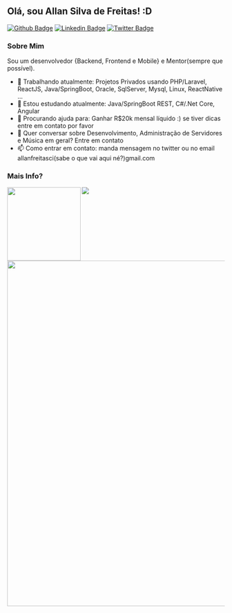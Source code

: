 ## Olá, sou Allan Silva de Freitas! :D

[![Github Badge](https://img.shields.io/badge/-Github-000?style=flat-square&logo=Github&logoColor=white&link=https://github.com/allanfreitas)](https://github.com/allanfreitas)
[![Linkedin Badge](https://img.shields.io/badge/-LinkedIn-blue?style=flat-square&logo=Linkedin&logoColor=white&link=https://www.linkedin.com/in/allansfreitas/)](https://www.linkedin.com/in/allansfreitas/)
[![Twitter Badge](https://img.shields.io/badge/-Twitter-1ca0f1?style=flat-square&labelColor=1ca0f1&logo=twitter&logoColor=white&link=https://twitter.com/allanfreitas)](https://twitter.com/allanfreitas)

<!--
**allanfreitas/allanfreitas** is a ✨ _special_ ✨ repository because its `README.md` (this file) appears on your GitHub profile.
-->

### Sobre Mim
Sou um desenvolvedor {Backend, Frontend e Mobile} e Mentor(sempre que possível).

- 🔭 Trabalhando atualmente: Projetos Privados usando PHP/Laravel, ReactJS, Java/SpringBoot, Oracle, SqlServer, Mysql, Linux, ReactNative ...
- 🌱 Estou estudando atualmente: Java/SpringBoot REST, C#/.Net Core, Angular
- 🤔 Procurando ajuda para: Ganhar R$20k mensal líquido :) se tiver dicas entre em contato por favor
- 💬 Quer conversar sobre Desenvolvimento, Administração de Servidores e Música em geral? Entre em contato
- 📫 Como entrar em contato: manda mensagem no twitter ou no email allanfreitasci(sabe o que vai aqui né?)gmail.com

### Mais Info?
<div>
  <img height="170" align="left" src="https://github-readme-stats.vercel.app/api/top-langs/?username=allanfreitas&layout=compact&langs_count=8&locale=pt-BR" />
  <img src="https://github-readme-stats.vercel.app/api?username=allanfreitas&count_private=true&include_all_commits=true&locale=pt-BR" />
</div>
<div>
<a href="https://github.com/allanfreitas">
  <img width=800 src="https://github-profile-trophy.vercel.app/?username=allanfreitas&column=7&locale=pt-BR"/>
</a>
</div>
